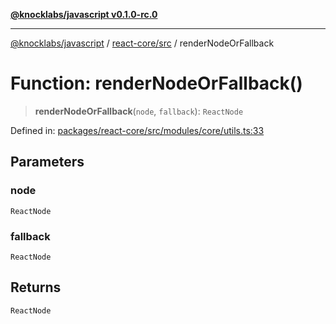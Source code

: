 [**@knocklabs/javascript v0.1.0-rc.0**](../../../README.md)

***

[@knocklabs/javascript](../../../modules.md) / [react-core/src](../README.md) / renderNodeOrFallback

# Function: renderNodeOrFallback()

> **renderNodeOrFallback**(`node`, `fallback`): `ReactNode`

Defined in: [packages/react-core/src/modules/core/utils.ts:33](https://github.com/knocklabs/javascript/blob/main/packages/react-core/src/modules/core/utils.ts#L33)

## Parameters

### node

`ReactNode`

### fallback

`ReactNode`

## Returns

`ReactNode`
